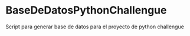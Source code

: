 # BaseDeDatosPythonChallengue
Script para generar base de datos para el proyecto de python challengue
